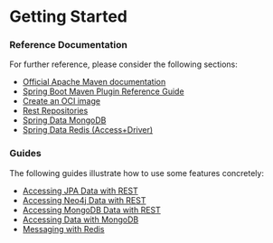# Getting Started

### Reference Documentation
For further reference, please consider the following sections:

* [Official Apache Maven documentation](https://maven.apache.org/guides/index.html)
* [Spring Boot Maven Plugin Reference Guide](https://docs.spring.io/spring-boot/docs/2.5.4/maven-plugin/reference/html/)
* [Create an OCI image](https://docs.spring.io/spring-boot/docs/2.5.4/maven-plugin/reference/html/#build-image)
* [Rest Repositories](https://docs.spring.io/spring-boot/docs/2.5.4/reference/htmlsingle/#howto-use-exposing-spring-data-repositories-rest-endpoint)
* [Spring Data MongoDB](https://docs.spring.io/spring-boot/docs/2.5.4/reference/htmlsingle/#boot-features-mongodb)
* [Spring Data Redis (Access+Driver)](https://docs.spring.io/spring-boot/docs/2.5.4/reference/htmlsingle/#boot-features-redis)

### Guides
The following guides illustrate how to use some features concretely:

* [Accessing JPA Data with REST](https://spring.io/guides/gs/accessing-data-rest/)
* [Accessing Neo4j Data with REST](https://spring.io/guides/gs/accessing-neo4j-data-rest/)
* [Accessing MongoDB Data with REST](https://spring.io/guides/gs/accessing-mongodb-data-rest/)
* [Accessing Data with MongoDB](https://spring.io/guides/gs/accessing-data-mongodb/)
* [Messaging with Redis](https://spring.io/guides/gs/messaging-redis/)

